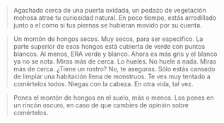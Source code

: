 >Agachado cerca de una puerta oxidada, un pedazo de vegetación mohosa atrae tu curiosidad natural. En poco tiempo, estás arrodillado junto a el como si tus piernas se hubieran movido por su cuenta.

>Un montón de hongos secos. Muy secos, para ser especifico. La parte superior de esos hongos está cubierta de verde con puntos blancos. Al menos, ERA verde y blanco. Ahora es más gris y el blanco ya no se nota. Miras más de cerca. Lo hueles. No huele a nada. Miras más de cerca. ¿Tiene un rostro? No, te aseguras. Sólo estás cansado de limpiar una habitación llena de monstruos. Te ves muy tentado a comértelos todos. Niegas con la cabeza. En otra vida, tal vez.

>Pones el montón de hongos en el suelo, más o menos. Los pones en un rincón oscuro, en caso de que cambies de opinión sobre comértelos.
